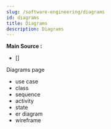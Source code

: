 ```yaml
---
slug: /software-engineering/diagrams
id: diagrams
title: Diagrams
description: Diagrams
---
```


**Main Source :**

- []

Diagrams page

- use case
- class
- sequence
- activity
- state
- er diagram
- wireframe
